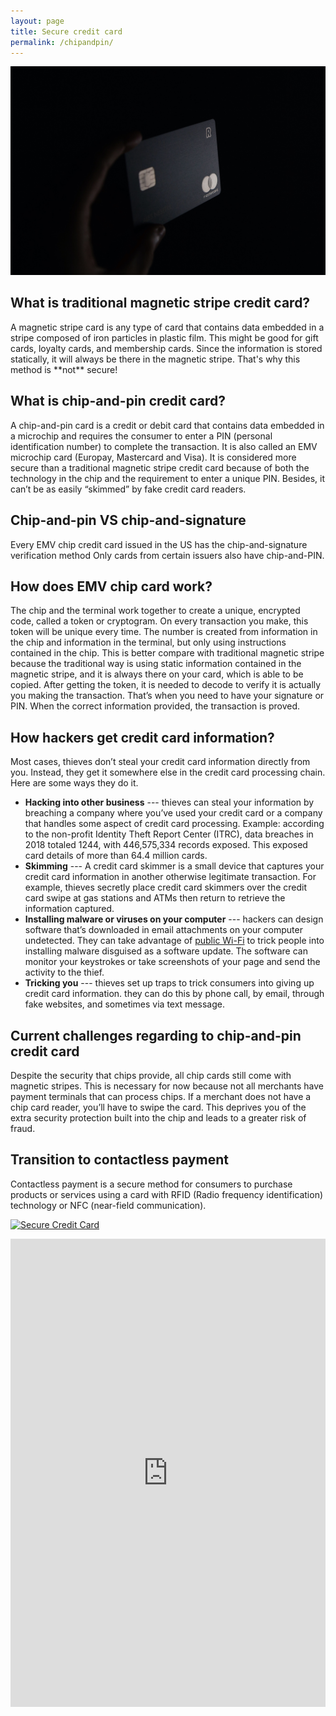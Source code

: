 ```yaml
---
layout: page
title: Secure credit card
permalink: /chipandpin/
---
```

![Chip-and-PIN credit card](/pic/chip_and_pin.jpg)
<h2>What is traditional magnetic stripe credit card?</h2>
A magnetic stripe card is any type of card that contains data embedded in a stripe composed of iron particles in plastic film. This might be good for gift cards, loyalty cards, and membership cards. 
Since the information is stored statically, it will always be there in the magnetic stripe. That's why this method is **not** secure!

<h2>What is chip-and-pin credit card?</h2>
A chip-and-pin card is a credit or debit card that contains data embedded in a microchip and requires the consumer to enter a PIN (personal identification number) to complete the transaction. 
It is also called an EMV microchip card (Europay, Mastercard and Visa).
It is considered more secure than a traditional magnetic stripe credit card because of both the technology in the chip and the requirement to enter a unique PIN. Besides, it can’t be as easily “skimmed” by fake credit card readers.

<h2>Chip-and-pin VS chip-and-signature</h2>
Every EMV chip credit card issued in the US has the chip-and-signature verification method
Only cards from certain issuers also have chip-and-PIN.

<h2>How does EMV chip card work?</h2>
The chip and the terminal work together to create a unique, encrypted code, called a token or cryptogram. On every transaction you make, this token will be unique every time. The number is created from information in the chip and information in the terminal, but only using instructions contained in the chip.
This is better compare with traditional magnetic stripe because the traditional way is using static information contained in the magnetic stripe, and it is always there on your card, which is able to be copied. After getting the token, it is needed to decode to verify it is actually you making the transaction. That’s when you need to have your signature or PIN. When the correct information provided, the transaction is proved.

<h2>How hackers get credit card information?</h2>
Most cases, thieves don’t steal your credit card information directly from you. Instead, they get it somewhere else in the credit card processing chain. Here are some ways they do it.

* **Hacking into other business** --- thieves can steal your information by breaching a company where you’ve used your credit card or a company that handles some aspect of credit card processing. Example: according to the non-profit Identity Theft Report Center (ITRC), data breaches in 2018 totaled 1244, with 446,575,334 records exposed. This exposed card details of more than 64.4 million cards.
* **Skimming** --- A credit card skimmer is a small device that captures your credit card information in another otherwise legitimate transaction. For example, thieves secretly place credit card skimmers over the credit card swipe at gas stations and ATMs then return to retrieve the information captured. 
* **Installing malware or viruses on your computer** --- hackers can design software that’s downloaded in email attachments on your computer undetected. They can take advantage of [public Wi-Fi](https://everydaysecurity.github.io/everydaysecurity/publicwifi/) to trick people into installing malware disguised as a software update. The software can monitor your keystrokes or take screenshots of your page and send the activity to the thief.
* **Tricking you** --- thieves set up traps to trick consumers into giving up credit card information. they can do this by phone call, by email, through fake websites, and sometimes via text message.

<h2>Current challenges regarding to chip-and-pin credit card</h2>
Despite the security that chips provide, all chip cards still come with magnetic stripes. This is necessary for now because not all merchants have payment terminals that can process chips. If a merchant does not have a chip card reader, you’ll have to swipe the card. This deprives you of the extra security protection built into the chip and leads to a greater risk of fraud.

<h2>Transition to contactless payment</h2>
Contactless payment is a secure method for consumers to purchase products or services using a card with RFID (Radio frequency identification) technology or NFC (near-field communication).

[![Secure Credit Card](https://i.ytimg.com/vi/j8K0hUg1FW0/hqdefault.jpg)](https://www.youtube.com/watch?v=j8K0hUg1FW0 "Secure Credit Card")

<style>
.responsive-wrap iframe{ max-width: 100%;}
</style>
<div class="responsive-wrap">
<iframe src="https://docs.google.com/presentation/d/e/2PACX-1vQC7ZipXqqcLXp9GaETm0884Kwa1-gPNuamTimNiJUMbDRVAab7szYyR1_mR80UVA/embed?start=false&loop=false&delayms=15000" frameborder="0" width="1280" height="749" allowfullscreen="true" mozallowfullscreen="true" webkitallowfullscreen="true"></iframe>
</div>
